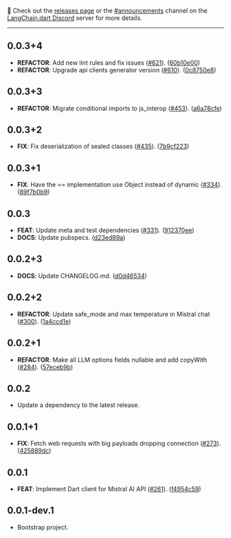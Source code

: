 📣 Check out the [releases page](https://github.com/davidmigloz/langchain_dart/releases) or the [#announcements](https://discord.com/channels/1123158322812555295/1123250594644242534) channel on the [LangChain.dart Discord](https://discord.gg/x4qbhqecVR) server for more details.

---

## 0.0.3+4

 - **REFACTOR**: Add new lint rules and fix issues ([#621](https://github.com/davidmigloz/langchain_dart/issues/621)). ([60b10e00](https://github.com/davidmigloz/langchain_dart/commit/60b10e008acf55ebab90789ad08d2449a44b69d8))
 - **REFACTOR**: Upgrade api clients generator version ([#610](https://github.com/davidmigloz/langchain_dart/issues/610)). ([0c8750e8](https://github.com/davidmigloz/langchain_dart/commit/0c8750e85b34764f99b6e34cc531776ffe8fba7c))

## 0.0.3+3

 - **REFACTOR**: Migrate conditional imports to js_interop ([#453](https://github.com/davidmigloz/langchain_dart/issues/453)). ([a6a78cfe](https://github.com/davidmigloz/langchain_dart/commit/a6a78cfe05fb8ce68e683e1ad4395ca86197a6c5))

## 0.0.3+2

 - **FIX**: Fix deserialization of sealed classes ([#435](https://github.com/davidmigloz/langchain_dart/issues/435)). ([7b9cf223](https://github.com/davidmigloz/langchain_dart/commit/7b9cf223e42eae8496f864ad7ef2f8d0dca45678))

## 0.0.3+1

 - **FIX**: Have the == implementation use Object instead of dynamic ([#334](https://github.com/davidmigloz/langchain_dart/issues/334)). ([89f7b0b9](https://github.com/davidmigloz/langchain_dart/commit/89f7b0b94144c216de19ec7244c48f3c34c2c635))

## 0.0.3

 - **FEAT**: Update meta and test dependencies ([#331](https://github.com/davidmigloz/langchain_dart/issues/331)). ([912370ee](https://github.com/davidmigloz/langchain_dart/commit/912370ee0ba667ee9153303395a457e6caf5c72d))
 - **DOCS**: Update pubspecs. ([d23ed89a](https://github.com/davidmigloz/langchain_dart/commit/d23ed89adf95a34a78024e2f621dc0af07292f44))

## 0.0.2+3

 - **DOCS**: Update CHANGELOG.md. ([d0d46534](https://github.com/davidmigloz/langchain_dart/commit/d0d46534565d6f52d819d62329e8917e00bc7030))

## 0.0.2+2

 - **REFACTOR**: Update safe_mode and max temperature in Mistral chat ([#300](https://github.com/davidmigloz/langchain_dart/issues/300)). ([1a4ccd1e](https://github.com/davidmigloz/langchain_dart/commit/1a4ccd1e7d1907e340ce609cc6ba8d0543ee3421))

## 0.0.2+1

 - **REFACTOR**: Make all LLM options fields nullable and add copyWith ([#284](https://github.com/davidmigloz/langchain_dart/issues/284)). ([57eceb9b](https://github.com/davidmigloz/langchain_dart/commit/57eceb9b47da42cf19f64ddd88bfbd2c9676fd5e))

## 0.0.2

 - Update a dependency to the latest release.

## 0.0.1+1

 - **FIX**: Fetch web requests with big payloads dropping connection ([#273](https://github.com/davidmigloz/langchain_dart/issues/273)). ([425889dc](https://github.com/davidmigloz/langchain_dart/commit/425889dc24a74790a7072c75f0bdb0d19ab40cf6))

## 0.0.1

 - **FEAT**: Implement Dart client for Mistral AI API ([#261](https://github.com/davidmigloz/langchain_dart/issues/261)). ([f4954c59](https://github.com/davidmigloz/langchain_dart/commit/f4954c59f17c6427d554db7b380073302fb08175))

## 0.0.1-dev.1

- Bootstrap project.
